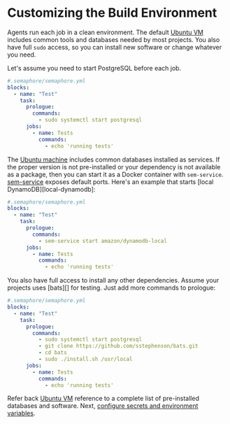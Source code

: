 # Customizing the Build Environment

Agents run each job in a clean environment. The default [Ubuntu
VM][machine] includes common tools and databases needed by most
projects. You also have full `sudo` access, so you can install new
software or change whatever you need.

Let's assume you need to start PostgreSQL before each job.

```yml
#.semaphore/semaphore.yml
blocks:
  - name: "Test"
    task:
      prologue:
        commands:
          - sudo systemctl start postgresql
      jobs:
        - name: Tests
          commands:
            - echo 'running tests'
```

The [Ubuntu machine][machine] includes common databases installed as
services. If the proper version is not pre-installed or your
dependency is not available as a package, then you can start it as a
Docker container with `sem-service`. [sem-service][sem-service]
exposes default ports. Here's an example that starts [local
DynamoDB][local-dynamodb]:

```yml
#.semaphore/semaphore.yml
blocks:
  - name: "Test"
    task:
      prologue:
        commands:
          - sem-service start amazon/dynamodb-local
      jobs:
        - name: Tests
          commands:
            - echo 'running tests'
```

You also have full access to install any other dependencies. Assume
your projects uses [bats][] for testing. Just add more commands to
prologue:

```yml
#.semaphore/semaphore.yml
blocks:
  - name: "Test"
    task:
      prologue:
        commands:
          - sudo systemctl start postgresql
          - git clone https://github.com/sstephenson/bats.git
          - cd bats
          - sudo ./install.sh /usr/local
      jobs:
        - name: Tests
          commands:
            - echo 'running tests'
```

Refer back [Ubuntu VM][machine] reference to a complete list of
pre-installed databases and software. Next, [configure secrets and
environment variables][next].

[machine]: https://docs.semaphoreci.com/article/32-ubuntu-1804-image
[next]: http://placeholder.com
[sem-service]: https://docs.semaphoreci.com/article/54-toolbox-reference#sem-service
